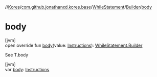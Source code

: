 //[Kores](../../../../index.md)/[com.github.jonathanxd.kores.base](../../index.md)/[WhileStatement](../index.md)/[Builder](index.md)/[body](body.md)

# body

[jvm]\
open override fun [body](body.md)(value: [Instructions](../../../com.github.jonathanxd.kores/-instructions/index.md)): [WhileStatement.Builder](index.md)

See T.body

[jvm]\
var [body](body.md): [Instructions](../../../com.github.jonathanxd.kores/-instructions/index.md)
